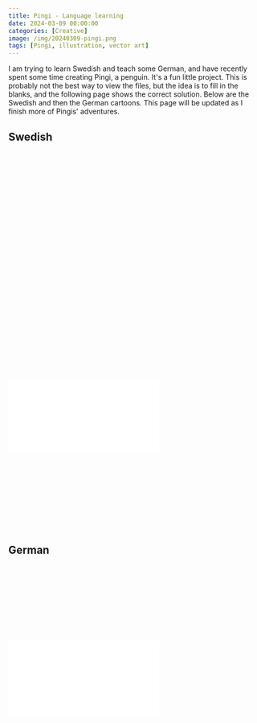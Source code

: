 ```yaml
---
title: Pingi - Language learning
date: 2024-03-09 00:00:00
categories: [Creative]
image: /img/20240309-pingi.png
tags: [Pingi, illustration, vector art]
---
```


I am trying to learn Swedish and teach some German, and have recently spent some time creating Pingi, a penguin. It's a fun little project. This is probably not the best way to view the files, but the idea is to fill in the blanks, and the following page shows the correct solution. Below are the Swedish and then the German cartoons. This page will be updated as I finish more of Pingis' adventures.

## Swedish
<object data="/img/20240309-Pingi-Swedish-Backflip.pdf" width="360px" height="640px">
    <embed src="/img/20240309-Pingi-Swedish-Backflip.pdf">
    </embed>
</object>
<object data="/img/20240315-Pingi-Swedish-Algae.pdf" width="360px" height="640px">
    <embed src="/img/20240315-Pingi-Swedish-Algae.pdf">
    </embed>
</object>
<object data="/img/20240315-Pingi-Swedish-Bowling.pdf" width="360px" height="640px">
    <embed src="/img/20240315-Pingi-Swedish-Algae.pdf">
    </embed>
</object>
<object data="/img/20240317-Pingi-Swedish-Accountant.pdf" width="360px" height="640px">
    <embed src="/img/20240317-Pingi-Swedish-Accountant.pdf">
    </embed>
</object>
<object data="/img/20240322-Pingi-Swedish-Pingiair.pdf" width="360px" height="640px">
    <embed src="/img/20240322-Pingi-Swedish-Pingiair.pdf">
    </embed>
</object>

## German
<object data="/img/20240309-Pingi-German-Backflip.pdf" width="360px" height="640px">
    <embed src="/img/20240309-Pingi-German-Backflip.pdf">
    </embed>
</object>
<object data="/img/20240315-Pingi-German-Algae.pdf" width="360px" height="640px">
    <embed src="/img/20240315-Pingi-German-Algae.pdf">
    </embed>
</object>
<object data="/img/20240315-Pingi-German-Bowling.pdf" width="360px" height="640px">
    <embed src="/img/20240315-Pingi-German-Bowling.pdf">
    </embed>
</object>
<object data="/img/20240317-Pingi-German-Accountant.pdf" width="360px" height="640px">
    <embed src="/img/20240317-Pingi-German-Accountant.pdf">
    </embed>
</object>
<object data="/img/20240322-Pingi-German-Pingiar.pdf" width="360px" height="640px">
    <embed src="/img/20240322-Pingi-German-Pingiair.pdf">
    </embed>
</object>